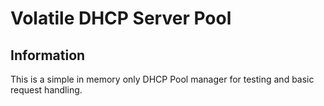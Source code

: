 ﻿# Volatile DHCP Server Pool

## Information

This is a simple in memory only DHCP Pool manager for testing and basic request handling.